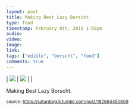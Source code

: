 ```yaml
---
layout: post
title: Making Best Lazy Borscht
type: food
timestamp: February 8th, 2019 1:58pm
audio: 
video: 
image: 
link: 
tags: ["edible", "borscht", "food"]
comments: true
---
```


| <img src="https://saturdayxiii.github.io/media/182664450609_0.jpg"/> | <img src="https://saturdayxiii.github.io/media/182664450609_1.gif"/> |  |

Making Best Lazy Borscht.
 
  
<small>source: https://saturdayxiii.tumblr.com/post/182664450609</small>